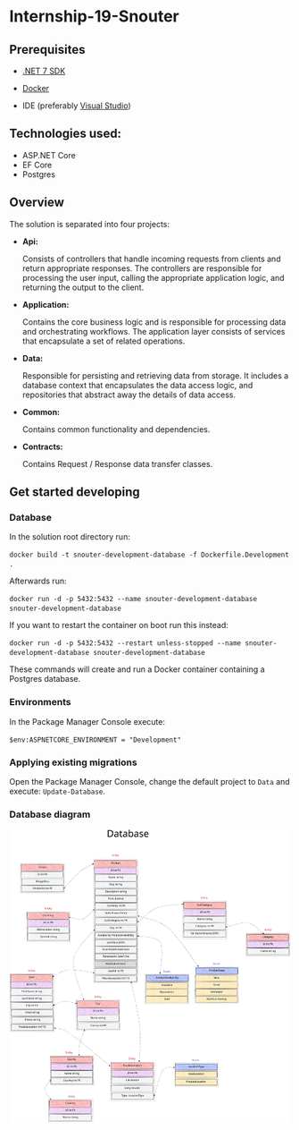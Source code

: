# Internship-19-Snouter

## Prerequisites

- [.NET 7 SDK](https://dotnet.microsoft.com/en-us/download/dotnet/7.0)

- [Docker](https://www.docker.com/)

- IDE (preferably [Visual Studio](https://visualstudio.microsoft.com/))

## Technologies used:

- ASP.NET Core
- EF Core
- Postgres

## Overview

The solution is separated into four projects:

- **Api:**
  
  Consists of controllers that handle incoming requests from clients and return appropriate responses. The controllers are responsible for processing the user input, calling the appropriate application logic, and returning the output to the client.

- **Application:**
  
  Contains the core business logic and is responsible for processing data and orchestrating workflows. The application layer consists of services that encapsulate a set of related operations.

- **Data:**
  
  Responsible for persisting and retrieving data from storage. It includes a database context that encapsulates the data access logic, and repositories that abstract away the details of data access.

- **Common:**
  
  Contains common functionality and dependencies.

- **Contracts:**
  
  Contains Request / Response data transfer classes.

## Get started developing

### Database

In the solution root directory run:

 `docker build -t snouter-development-database -f Dockerfile.Development .` 

Afterwards run:

`docker run -d -p 5432:5432 --name snouter-development-database snouter-development-database`

If you want to restart the container on boot run this instead:

`docker run -d -p 5432:5432 --restart unless-stopped --name snouter-development-database snouter-development-database`

These commands will create and run a Docker container containing a Postgres database.

### Environments

In the Package Manager Console execute:

`$env:ASPNETCORE_ENVIRONMENT = "Development"`

### Applying existing migrations

Open the Package Manager Console, change the default project to `Data` and execute: `Update-Database`.

### Database diagram

![Database diagram](./Database.svg)
